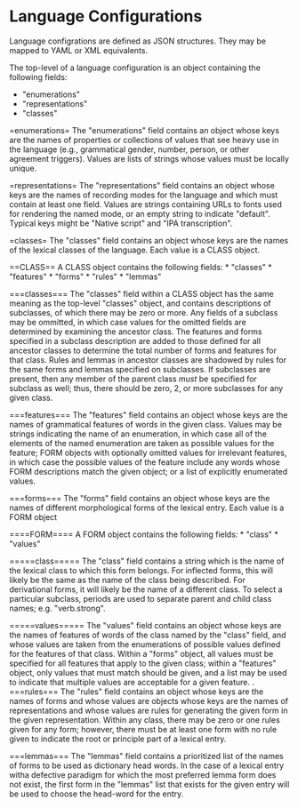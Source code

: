 Language Configurations
=============

Language configrations are defined as JSON structures. They may be mapped to YAML or XML equivalents.

The top-level of a language configuration is an object containing the following fields:
* "enumerations"
* "representations"
* "classes"

=enumerations=
The "enumerations" field contains an object whose keys are the names of properties or collections of values that see heavy use in the language (e.g., grammatical gender, number, person, or other agreement triggers). Values are lists of strings whose values must be locally unique.

=representations=
The "representations" field contains an object whose keys are the names of recording modes for the language and which must contain at least one field. Values are strings containing URLs to fonts used for rendering the named mode, or an empty string to indicate "default". Typical keys might be "Native script" and "IPA transcription".

=classes=
The "classes" field contains an object whose keys are the names of the lexical classes of the language. Each value is a CLASS object.

==CLASS==
A CLASS object contains the following fields:
	* "classes"
    * "features"
	* "forms"
	* "rules"
	* "lemmas"
	
===classes===
The "classes" field within a CLASS object has the same meaning as the top-level "classes" object, and contains descriptions of subclasses, of which there may be zero or more. Any fields of a subclass may be ommitted, in which case values for the omitted fields are determined by examining the ancestor class. The features and forms specified in a subclass description are added to those defined for all ancestor classes to determine the total number of forms and features for that class. Rules and lemmas in ancestor classes are shadowed by rules for the same forms and lemmas specified on subclasses. If subclasses are present, then any member of the parent class *must* be specified for subclass as well; thus, there should be zero, 2, or more subclasses for any given class.

===features===
The "features" field contains an object whose keys are the names of grammatical features of words in the given class. Values may be strings indicating the name of an enumeration, in which case all of the elements of the named enumeration are taken as possible values for the feature; FORM objects with optionally omitted values for irrelevant features, in which case the possible values of the feature include any words whose FORM descriptions match the given object; or a list of explicitly enumerated values.

===forms===
The "forms" field contains an object whose keys are the names of different morphological forms of the lexical entry. Each value is a FORM object

====FORM====
A FORM object contains the following fields:
    * "class"
	* "values"

=====class=====
The "class" field contains a string which is the name of the lexical class to which this form belongs. For inflected forms, this will likely be the same as the name of the class being described. For derivational forms, it will likely be the name of a different class. To select a particular subclass, periods are used to separate parent and child class names; e.g. "verb.strong".

=====values=====
The "values" field contains an object whose keys are the names of features of words of the class named by the "class" field, and whose values are taken from the enumerations of possible values defined for the features of that class. Within a "forms" object, all values must be specified for all features that apply to the given class; within a "features" object, only values that must match should be given, and a list may be used to indicate that multiple values are acceptable for a given feature.
.
===rules===
The "rules" field contains an object whose keys are the names of forms and whose values are objects whose keys are the names of representations and whose values are rules for generating the given form in the given representation. Within any class, there may be zero or one rules given for any form; however, there must be at least one form with no rule given to indicate the root or principle part of a lexical entry.

===lemmas===
The "lemmas" field contains a prioritized list of the names of forms to be used as dictionary head words. In the case of a lexical entry witha  defective paradigm for which the most preferred lemma form does not exist, the first form in the "lemmas" list that exists for the given entry will be used to choose the head-word for the entry.